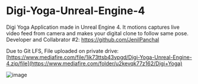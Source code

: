 # Digi-Yoga-Unreal-Engine-4

Digi Yoga Application made in Unreal Engine 4. It motions captures live video feed from camera and makes your digital clone to follow same pose.
Developer and Collabrator #2: https://github.com/JenilPanchal

Due to Git LFS, File uploaded on private drive: [https://www.mediafire.com/file/1ik73ttsb43vpgd/Digi-Yoga-Unreal-Engine-4.zip/file](https://www.mediafire.com/folder/u2kevqk77z162/Digi+Yoga)

![image](https://user-images.githubusercontent.com/60824410/201178929-165c2b90-e454-482c-97dd-945710334a1c.png)
